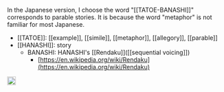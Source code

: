 
In the Japanese version, I choose the word "[[TATOE-BANASHI]]" corresponds to parable stories. It is because the word "metaphor" is not familiar for most Japanese.

- [[TATOE]]: [[example]], [[simile]], [[metaphor]], [[allegory]], [[parable]]
- [[HANASHI]]: story
    - BANASHI: HANASHI's [[Rendaku]]([[sequential voicing]])
        - [https://en.wikipedia.org/wiki/Rendaku](https://en.wikipedia.org/wiki/Rendaku)

<img src='https://scrapbox.io/api/pages/nishio/en/icon' alt='en.icon' height="19.5"/>
